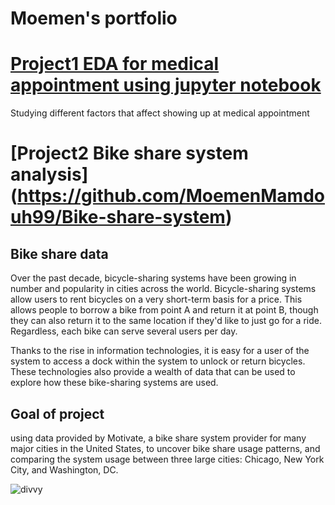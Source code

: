 # Moemen's portfolio

# [Project1 EDA for medical appointment using jupyter notebook](https://github.com/MoemenMamdouh99/Medical-Show-up-appointment)

Studying different factors that affect showing up at medical appointment

# [Project2 Bike share system analysis] (https://github.com/MoemenMamdouh99/Bike-share-system)

## Bike share data

Over the past decade, bicycle-sharing systems have been growing in number and popularity in cities across the world. Bicycle-sharing systems allow users to rent bicycles on a very short-term basis for a price. This allows people to borrow a bike from point A and return it at point B, though they can also return it to the same location if they'd like to just go for a ride. Regardless, each bike can serve several users per day.

Thanks to the rise in information technologies, it is easy for a user of the system to access a dock within the system to unlock or return bicycles. These technologies also provide a wealth of data that can be used to explore how these bike-sharing systems are used.

## Goal of project 

using data provided by Motivate, a bike share system provider for many major cities in the United States, to uncover bike share usage patterns, and comparing the system usage between three large cities: Chicago, New York City, and Washington, DC.


![divvy](https://user-images.githubusercontent.com/109303588/192097057-11e020a1-d626-4720-9290-922f0439ecc4.jpg)
